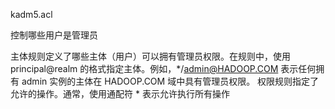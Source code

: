 kadm5.acl

控制哪些用户是管理员

主体规则定义了哪些主体（用户）可以拥有管理员权限。在规则中，使用 principal@realm 的格式指定主体。例如，*/admin@HADOOP.COM 表示任何拥有 admin 实例的主体在 HADOOP.COM 域中具有管理员权限。
权限规则指定了允许的操作。通常，使用通配符 * 表示允许执行所有操作